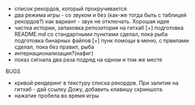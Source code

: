 ﻿- список рекордов, который прокручивается
- два режима игры - со звуком и без (как-же тогда быть с таблицей рекордов?)
 как вариант - звук не отключать. Хорошая идея
- чистка истории, запаковка репозитория на гитхаб
 [+] подготовка README.md со стандартными пунктами
    сделал, пока рыба
 подготовка бинарных файлов
[+] пунк помощи в меню, с првилами
    сделал, пока без правил, рыба
- интернационализация?(нафиг)
- показ сигнала два раза подряд на одном и том же месте

BUGS
- кривой рендеринг в текстуру списка рекордов.
 При залитие на гитхаб - дай ссылку Дожу, добавить клавишу скриншота.
- нажатие пробела во время игры
